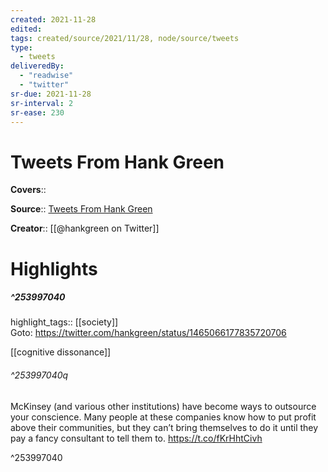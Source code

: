 ```yaml
---
created: 2021-11-28
edited:
tags: created/source/2021/11/28, node/source/tweets
type: 
  - tweets
deliveredBy: 
  - "readwise"
  - "twitter"
sr-due: 2021-11-28
sr-interval: 2
sr-ease: 230
---
```

# Tweets From Hank Green

**Covers**:: 

**Source**:: [Tweets From Hank Green](https://twitter.com/hankgreen)

**Creator**:: [[@hankgreen on Twitter]]

# Highlights
##### ^253997040

highlight_tags:: [[society]]   
Goto: https://twitter.com/hankgreen/status/1465066177835720706  

[[cognitive dissonance]]  

###### ^253997040q

McKinsey (and various other institutions) have become ways to outsource your conscience. Many people at these companies know how to put profit above their communities, but they can’t bring themselves to do it until they pay a fancy consultant to tell them to. https://t.co/fKrHhtCivh 

^253997040

